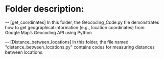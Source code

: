 # Folder description:
-- [get_coordinates]
In this folder, the Geocoding_Code.py file demonstrates how to get geographical information (e.g., location coordinates) from Google Map’s Geocoding API using Python

-- [Distance_between_locations]
In this folder, the file named "distance_between_locations.py" contains codes for measuring distances between locations. 

